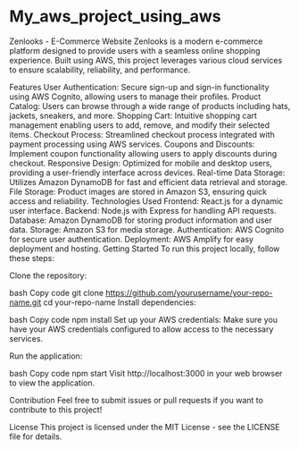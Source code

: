 ﻿# My_aws_project_using_aws

 Zenlooks - E-Commerce Website
Zenlooks is a modern e-commerce platform designed to provide users with a seamless online shopping experience. Built using AWS, this project leverages various cloud services to ensure scalability, reliability, and performance.

Features
User Authentication: Secure sign-up and sign-in functionality using AWS Cognito, allowing users to manage their profiles.
Product Catalog: Users can browse through a wide range of products including hats, jackets, sneakers, and more.
Shopping Cart: Intuitive shopping cart management enabling users to add, remove, and modify their selected items.
Checkout Process: Streamlined checkout process integrated with payment processing using AWS services.
Coupons and Discounts: Implement coupon functionality allowing users to apply discounts during checkout.
Responsive Design: Optimized for mobile and desktop users, providing a user-friendly interface across devices.
Real-time Data Storage: Utilizes Amazon DynamoDB for fast and efficient data retrieval and storage.
File Storage: Product images are stored in Amazon S3, ensuring quick access and reliability.
Technologies Used
Frontend: React.js for a dynamic user interface.
Backend: Node.js with Express for handling API requests.
Database: Amazon DynamoDB for storing product information and user data.
Storage: Amazon S3 for media storage.
Authentication: AWS Cognito for secure user authentication.
Deployment: AWS Amplify for easy deployment and hosting.
Getting Started
To run this project locally, follow these steps:

Clone the repository:

bash
Copy code
git clone https://github.com/yourusername/your-repo-name.git
cd your-repo-name
Install dependencies:

bash
Copy code
npm install
Set up your AWS credentials: Make sure you have your AWS credentials configured to allow access to the necessary services.

Run the application:

bash
Copy code
npm start
Visit http://localhost:3000 in your web browser to view the application.

Contribution
Feel free to submit issues or pull requests if you want to contribute to this project!

License
This project is licensed under the MIT License - see the LICENSE file for details.
